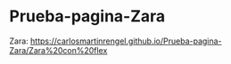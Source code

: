 # Prueba-pagina-Zara

Zara:
https://carlosmartinrengel.github.io/Prueba-pagina-Zara/Zara%20con%20flex
